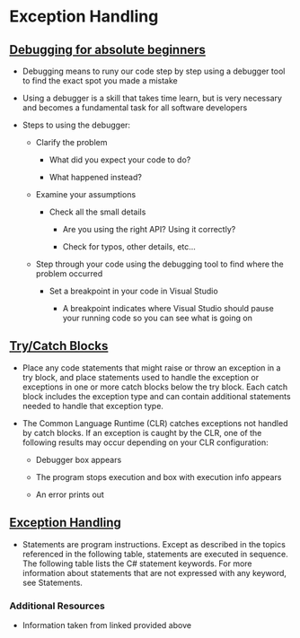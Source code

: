 # Exception Handling

## [Debugging for absolute beginners](https://docs.microsoft.com/en-us/visualstudio/debugger/debugging-absolute-beginners?view=vs-2019&tabs=csharp)

* Debugging means to runy our code step by step using a debugger tool to find the exact spot you made a mistake

* Using a debugger is a skill that takes time learn, but is very necessary and becomes a fundamental task for all software developers

* Steps to using the debugger:

  * Clarify the problem

    * What did you expect your code to do?

    * What happened instead?

  * Examine your assumptions

    * Check all the small details

      * Are you using the right API? Using it correctly?

      * Check for typos, other details, etc...

  * Step through your code using the debugging tool to find where the problem occurred

    * Set a breakpoint in your code in Visual Studio

      * A breakpoint indicates where Visual Studio should pause your running code so you can see what is going on

## [Try/Catch Blocks](https://docs.microsoft.com/en-us/dotnet/standard/exceptions/how-to-use-the-try-catch-block-to-catch-exceptions)

* Place any code statements that might raise or throw an exception in a try block, and place statements used to handle the exception or exceptions in one or more catch blocks below the try block. Each catch block includes the exception type and can contain additional statements needed to handle that exception type.

* The Common Language Runtime (CLR) catches exceptions not handled by catch blocks. If an exception is caught by the CLR, one of the following results may occur depending on your CLR configuration:

  * Debugger box appears 

  * The program stops execution and box with execution info appears

  * An error prints out

## [Exception Handling](https://docs.microsoft.com/en-us/dotnet/csharp/language-reference/keywords/statement-keywords)

* Statements are program instructions. Except as described in the topics referenced in the following table, statements are executed in sequence. The following table lists the C# statement keywords. For more information about statements that are not expressed with any keyword, see Statements.

### Additional Resources

* Information taken from linked provided above
